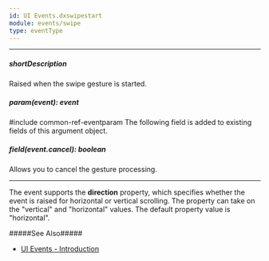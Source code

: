 ```yaml
---
id: UI Events.dxswipestart
module: events/swipe
type: eventType
---
```

---
##### shortDescription
Raised when the swipe gesture is started.

##### param(event): event
#include common-ref-eventparam The following field is added to existing fields of this argument object.

##### field(event.cancel): boolean
Allows you to cancel the gesture processing.

---
The event supports the **direction** property, which specifies whether the event is raised for horizontal or vertical scrolling. The property can take on the "vertical" and "horizontal" values. The default property value is "horizontal".

#####See Also#####
- [UI Events - Introduction](/api-reference/10%20UI%20Components/UI%20Events '/Documentation/ApiReference/UI_Components/UI_Events/')